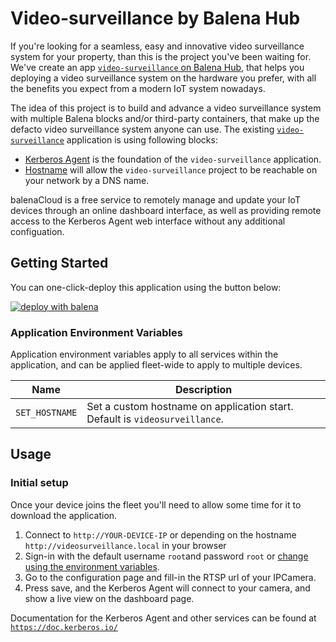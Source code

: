 # Video-surveillance by Balena Hub

If you're looking for a seamless, easy and innovative video surveillance system for your property, than this is the project you've been waiting for. We've create an app [`video-surveillance` on Balena Hub](https://hub.balena.io/apps/2064752/video-surveillance), that helps you deploying a video surveillance system on the hardware you prefer, with all the benefits you expect from a modern IoT system nowadays.

The idea of this project is to build and advance a video surveillance system with multiple Balena blocks and/or third-party containers, that make up the defacto video surveillance system anyone can use. The existing [`video-surveillance`](https://hub.balena.io/apps/2064752/video-surveillance) application is using following blocks:

- [Kerberos Agent](https://hub.balena.io/blocks/2064662/agent) is the foundation of the `video-surveillance` application.
- [Hostname](https://hub.balena.io/blocks/1918778/hostname-armv7hf) will allow the `video-surveillance` project to be reachable on your network by a DNS name.

balenaCloud is a free service to remotely manage and update your IoT devices through an online dashboard interface, as well as providing remote access to the Kerberos Agent web interface without any additional configuation.

## Getting Started

You can one-click-deploy this application using the button below:

[![deploy with balena](https://balena.io/deploy.svg)](https://dashboard.balena-cloud.com/deploy?repoUrl=https://github.com/kerberos-io/balena-agent)

### Application Environment Variables

Application environment variables apply to all services within the application, and can be applied fleet-wide to apply to multiple devices.

| Name           | Description                                                                 |
| -------------- | --------------------------------------------------------------------------- |
| `SET_HOSTNAME` | Set a custom hostname on application start. Default is `videosurveillance`. |

## Usage

### Initial setup

Once your device joins the fleet you'll need to allow some time for it to download the application.

1. Connect to `http://YOUR-DEVICE-IP` or depending on the hostname `http://videosurveillance.local` in your browser
2. Sign-in with the default username `root`and password `root` or [change using the environment variables](https://github.com/kerberos-io/agent/tree/master#configure-with-environment-variables).
3. Go to the configuration page and fill-in the RTSP url of your IPCamera.
4. Press save, and the Kerberos Agent will connect to your camera, and show a live view on the dashboard page.

Documentation for the Kerberos Agent and other services can be found at [`https://doc.kerberos.io/`](https://doc.kerberos.io/)
